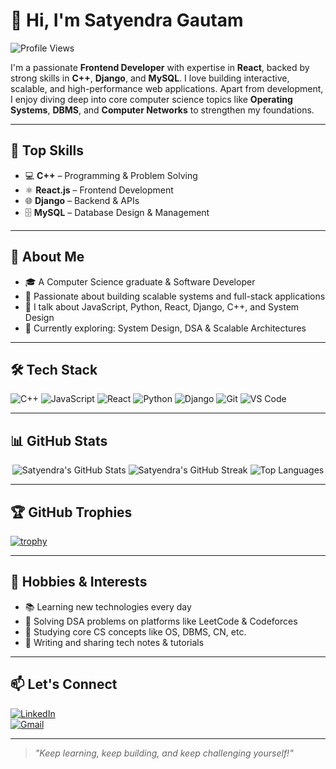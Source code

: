 # 👋 Hi, I'm Satyendra Gautam
![Profile Views](https://komarev.com/ghpvc/?username=satyendragautam&color=blue)

I'm a passionate **Frontend Developer** with expertise in **React**, backed by strong skills in **C++**, **Django**, and **MySQL**. I love building interactive, scalable, and high-performance web applications. Apart from development, I enjoy diving deep into core computer science topics like **Operating Systems**, **DBMS**, and **Computer Networks** to strengthen my foundations.

---

## 🚀 Top Skills

- 💻 **C++** – Programming & Problem Solving  
- ⚛️ **React.js** – Frontend Development
- 🌐 **Django** – Backend & APIs  
- 🗄️ **MySQL** – Database Design & Management  

---

## 🧠 About Me

- 🎓 A Computer Science graduate & Software Developer  
- 🧠 Passionate about building scalable systems and full-stack applications  
- 💬 I talk about JavaScript, Python, React, Django, C++, and System Design  
- 🌱 Currently exploring: System Design, DSA & Scalable Architectures  

---

## 🛠️ Tech Stack

![C++](https://img.shields.io/badge/-C++-00599C?style=flat-square&logo=cplusplus)
![JavaScript](https://img.shields.io/badge/-JavaScript-black?style=flat-square&logo=javascript)
![React](https://img.shields.io/badge/-React-black?style=flat-square&logo=react)
![Python](https://img.shields.io/badge/-Python-blue?style=flat-square&logo=python)
![Django](https://img.shields.io/badge/-Django-092E20?style=flat-square&logo=django)
![Git](https://img.shields.io/badge/-Git-black?style=flat-square&logo=git)
![VS Code](https://img.shields.io/badge/-VS%20Code-007ACC?style=flat-square&logo=visual-studio-code)

---

## 📊 GitHub Stats

<p align="center">
  <img src="https://github-readme-stats.vercel.app/api?username=satyendragautam901&show_icons=true&theme=radical" alt="Satyendra's GitHub Stats" />
  <img src="https://github-readme-streak-stats.herokuapp.com/?user=satyendragautam901&theme=radical" alt="Satyendra's GitHub Streak" />
  <img src="https://github-readme-stats.vercel.app/api/top-langs/?username=satyendragautam901&layout=compact&theme=radical" alt="Top Languages" />
</p>

---

## 🏆 GitHub Trophies

[![trophy](https://github-profile-trophy.vercel.app/?username=satyendragautam901&theme=onedark)](https://github.com/ryo-ma/github-profile-trophy)

---

## 🌱 Hobbies & Interests

- 📚 Learning new technologies every day  
- 🧩 Solving DSA problems on platforms like LeetCode & Codeforces  
- 📖 Studying core CS concepts like OS, DBMS, CN, etc.  
- 🧠 Writing and sharing tech notes & tutorials  

---

## 📫 Let's Connect

[![LinkedIn](https://img.shields.io/badge/LinkedIn-blue?style=flat-square&logo=linkedin)](https://www.linkedin.com/in/satyendra-gautam-525220244)  
[![Gmail](https://img.shields.io/badge/Gmail-red?style=flat-square&logo=gmail&logoColor=white)](mailto:satyendragautamm623@gmail.com)

---

> _"Keep learning, keep building, and keep challenging yourself!"_
